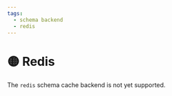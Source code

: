 ```yaml
---
tags:
  - schema backend
  - redis
---
```


# 🟡 Redis

The `redis` schema cache backend is not yet supported.
